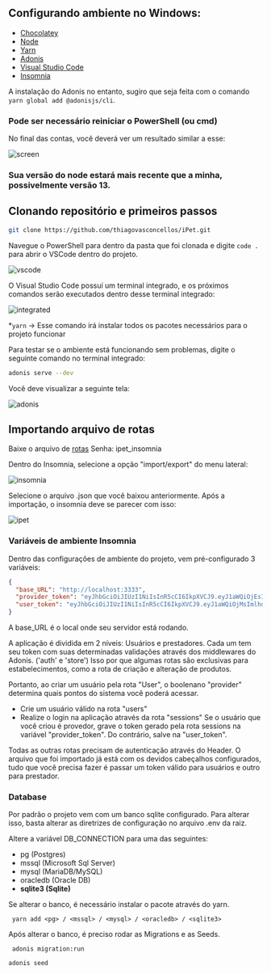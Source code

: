 ## Configurando ambiente no Windows:

  * [Chocolatey](https://chocolatey.org/install)
  * [Node](https://chocolatey.org/packages/nodejs)
  * [Yarn](https://chocolatey.org/packages/yarn)
  * [Adonis](https://adonisjs.com/docs/4.1/installation#_installing_adonisjs)
  * [Visual Studio Code](https://code.visualstudio.com/)
  * [Insomnia](http://insomnia.rest/)
 
A instalação do Adonis no entanto, sugiro que seja feita com o comando ``yarn global add @adonisjs/cli``.

### Pode ser necessário reiniciar o PowerShell (ou cmd)
No final das contas, você deverá ver um resultado similar a esse:

![screen](https://i.ibb.co/k38SbGT/ipet-install.png)

### Sua versão do node estará mais recente que a minha, possivelmente versão 13.

## Clonando repositório e primeiros passos

```bash
git clone https://github.com/thiagovasconcellos/iPet.git
```

Navegue o PowerShell para dentro da pasta que foi clonada e digite ``code . `` para abrir o VSCode dentro do projeto.

![vscode](https://i.ibb.co/x3KcQ4f/vscode.png)

O Visual Studio Code possuí um terminal integrado, e os próximos comandos serão executados dentro desse terminal integrado:

![integrated](https://i.ibb.co/TTZ8F6f/integrated.png)

  *``yarn`` -> Esse comando irá instalar todos os pacotes necessários para o projeto funcionar
  
Para testar se o ambiente está funcionando sem problemas, digite o seguinte comando no terminal integrado: 
```bash
adonis serve --dev
```

Você deve visualizar a seguinte tela:

![adonis](https://i.ibb.co/cyhftDK/adonis-serve.png)

## Importando arquivo de rotas

Baixe o arquivo de [rotas](https://easyupload.io/kn1gto)
Senha: ipet_insomnia

Dentro do Insomnia, selecione a opção "import/export" do menu lateral:

![insomnia](https://i.ibb.co/vq3SR1R/insomnia.png)

Selecione o arquivo .json que você baixou anteriormente. Após a importação, o insomnia deve se parecer com isso:

![ipet](https://i.ibb.co/n7P4rY5/ipet.png)

### Variáveis de ambiente Insomnia
Dentro das configurações de ambiente do projeto, vem pré-configurado 3 variáveis: 

```json
{
  "base_URL": "http://localhost:3333",
  "provider_token": "eyJhbGciOiJIUzI1NiIsInR5cCI6IkpXVCJ9.eyJ1aWQiOjEsImlhdCI6MTU4MDc0MDQxOX0.AKCQQcWXEKAqHNMbR6hiiyGkEvh4gshm5AayS8AIhmQ",
  "user_token": "eyJhbGciOiJIUzI1NiIsInR5cCI6IkpXVCJ9.eyJ1aWQiOjMsImlhdCI6MTU4MDQ4OTM5Mn0.7Uj67cfvSzWEbapkQhtiD4cNPXdQDG1yDGWTxPSKLhg"
}
```

A base_URL é o local onde seu servidor está rodando.

A aplicação é dividida em 2 níveis: Usuários e prestadores. Cada um tem seu token com suas determinadas validações através dos middlewares do Adonis. ('auth' e 'store')
Isso por que algumas rotas são exclusivas para estabelecimentos, como a rota de criação e alteração de produtos.

Portanto, ao criar um usuário pela rota "User", o boolenano "provider" determina quais pontos do sistema você poderá acessar.
 * Crie um usuário válido na rota "users"
 * Realize o login na aplicação através da rota "sessions"
Se o usuário que você criou é provedor, grave o token gerado pela rota sessions na variável "provider_token". Do contrário, salve na "user_token".

Todas as outras rotas precisam de autenticação através do Header. O arquivo que foi importado já está com os devidos cabeçalhos configurados, tudo que você precisa fazer é passar um token válido para usuários e outro para prestador.

### Database

Por padrão o projeto vem com um banco sqlite configurado.
Para alterar isso, basta alterar as diretrizes de configuração no arquivo .env da raiz.

Altere a variável DB_CONNECTION para uma das seguintes:

 * pg (Postgres)
 * mssql (Microsoft Sql Server)
 * mysql (MariaDB/MySQL)
 * oracledb (Oracle DB)
 * **sqlite3 (Sqlite)**
 
Se alterar o banco, é necessário instalar o pacote através do yarn.

`` yarn add <pg> / <mssql> / <mysql> / <oracledb> / <sqlite3>``

Após alterar o banco, é preciso rodar as Migrations e as Seeds.

`` adonis migration:run``

``adonis seed``

